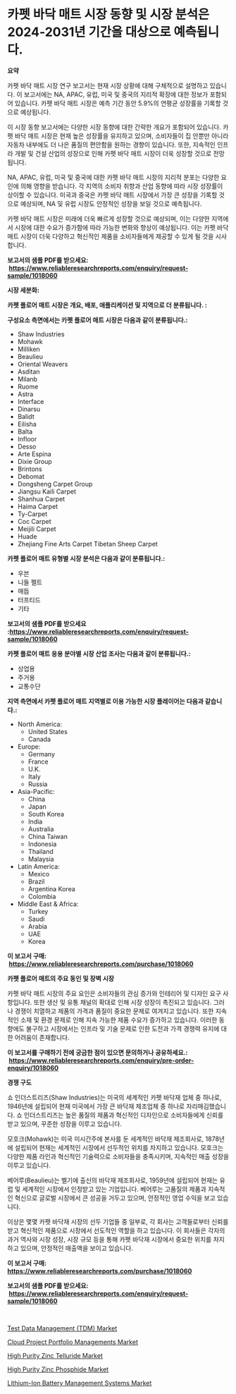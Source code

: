 <p><h1>카펫 바닥 매트 시장 동향 및 시장 분석은 2024-2031년 기간을 대상으로 예측됩니다.</h1></p><p><strong>요약</strong></p>
<p><p>카펫 바닥 매트 시장 연구 보고서는 현재 시장 상황에 대해 구체적으로 설명하고 있습니다. 이 보고서에는 NA, APAC, 유럽, 미국 및 중국의 지리적 확장에 대한 정보가 포함되어 있습니다. 카펫 바닥 매트 시장은 예측 기간 동안 5.9%의 연평균 성장률을 기록할 것으로 예상됩니다.</p><p>이 시장 동향 보고서에는 다양한 시장 동향에 대한 간략한 개요가 포함되어 있습니다. 카펫 바닥 매트 시장은 현재 높은 성장률을 유지하고 있으며, 소비자들이 집 안뿐만 아니라 자동차 내부에도 더 나은 품질의 편안함을 원하는 경향이 있습니다. 또한, 지속적인 인프라 개발 및 건설 산업의 성장으로 인해 카펫 바닥 매트 시장이 더욱 성장할 것으로 전망됩니다.</p><p>NA, APAC, 유럽, 미국 및 중국에 대한 카펫 바닥 매트 시장의 지리적 분포는 다양한 요인에 의해 영향을 받습니다. 각 지역의 소비자 취향과 산업 동향에 따라 시장 성장률이 상이할 수 있습니다. 미국과 중국은 카펫 바닥 매트 시장에서 가장 큰 성장을 기록할 것으로 예상되며, NA 및 유럽 시장도 안정적인 성장을 보일 것으로 예측됩니다.</p><p>카펫 바닥 매트 시장은 미래에 더욱 빠르게 성장할 것으로 예상되며, 이는 다양한 지역에서 시장에 대한 수요가 증가함에 따라 가능한 변화와 향상이 예상됩니다. 이는 카펫 바닥 매트 시장이 더욱 다양하고 혁신적인 제품을 소비자들에게 제공할 수 있게 될 것을 시사합니다.</p></p>
<p><strong>보고서의 샘플 PDF를 받으세요: &nbsp;<a href="https://www.reliableresearchreports.com/enquiry/request-sample/1018060">https://www.reliableresearchreports.com/enquiry/request-sample/1018060</a></strong></p>
<p><strong>시장 세분화:</strong></p>
<p><strong> 카펫 플로어 매트 시장은 개요, 배포, 애플리케이션 및 지역으로 더 분류됩니다. :</strong></p>
<p><strong>구성요소 측면에서는 카펫 플로어 매트 시장은 다음과 같이 분류됩니다.:</strong></p>
<p><ul><li>Shaw Industries</li><li>Mohawk</li><li>Milliken</li><li>Beaulieu</li><li>Oriental Weavers</li><li>Asditan</li><li>Milanb</li><li>Ruome</li><li>Astra</li><li>Interface</li><li>Dinarsu</li><li>Balidt</li><li>Eilisha</li><li>Balta</li><li>Infloor</li><li>Desso</li><li>Arte Espina</li><li>Dixie Group</li><li>Brintons</li><li>Debomat</li><li>Dongsheng Carpet Group</li><li>Jiangsu Kaili Carpet</li><li>Shanhua Carpet</li><li>Haima Carpet</li><li>Ty-Carpet</li><li>Coc Carpet</li><li>Meijili Carpet</li><li>Huade</li><li>Zhejiang Fine Arts Carpet
    Tibetan Sheep Carpet</li></ul></p>
<p><strong> 카펫 플로어 매트 유형별 시장 분석은 다음과 같이 분류됩니다.:</strong></p>
<p><ul><li>우븐</li><li>니들 펠트</li><li>매듭</li><li>터프티드</li><li>기타</li></ul></p>
<p><strong>보고서의 샘플 PDF를 받으세요 :<a href="https://www.reliableresearchreports.com/enquiry/request-sample/1018060">https://www.reliableresearchreports.com/enquiry/request-sample/1018060</a></strong></p>
<p><strong> 카펫 플로어 매트 응용 분야별 시장 산업 조사는 다음과 같이 분류됩니다.:</strong></p>
<p><ul><li>상업용</li><li>주거용</li><li>교통수단</li></ul></p>
<p><strong>지역 측면에서 카펫 플로어 매트 지역별로 이용 가능한 시장 플레이어는 다음과 같습니다.:</strong></p>
<p><ul>
    <li>
        North America:
        <ul>
            <li>United States</li>
            <li>Canada</li>
        </ul>
    </li>
    <li>
        Europe:
        <ul>
            <li>Germany</li>
            <li>France</li>
            <li>U.K.</li>
            <li>Italy</li>
            <li>Russia</li>
        </ul>
    </li>
    <li>
        Asia-Pacific:
        <ul>
            <li>China</li>
            <li>Japan</li>
            <li>South Korea</li>
            <li>India</li>
            <li>Australia</li>
            <li>China Taiwan</li>
            <li>Indonesia</li>
            <li>Thailand</li>
            <li>Malaysia</li>
        </ul>
    </li>
    <li>
        Latin America:
        <ul>
            <li>Mexico</li>
            <li>Brazil</li>
            <li>Argentina Korea</li>
            <li>Colombia</li>
        </ul>
    </li>
    <li>
        Middle East & Africa:
        <ul>
            <li>Turkey</li>
            <li>Saudi</li>
            <li>Arabia</li>
            <li>UAE</li>
            <li>Korea</li>
        </ul>
    </li>
    </ul></p>
<p><strong>이 보고서 구매: &nbsp;<a href="https://www.reliableresearchreports.com/purchase/1018060">https://www.reliableresearchreports.com/purchase/1018060</a></strong></p>
<p><strong>카펫 플로어 매트의 주요 동인 및 장벽 시장</strong></p>
<p><p>카펫 바닥 매트 시장의 주요 요인은 소비자들의 관심 증가와 인테리어 및 디자인 요구 사항입니다. 또한 생산 및 유통 채널의 확대로 인해 시장 성장이 촉진되고 있습니다. 그러나 경쟁이 치열하고 제품의 가격과 품질이 중요한 문제로 여겨지고 있습니다. 또한 지속적인 소재 및 환경 문제로 인해 지속 가능한 제품 수요가 증가하고 있습니다. 이러한 동향에도 불구하고 시장에서는 인프라 및 기술 문제로 인한 도전과 가격 경쟁력 유지에 대한 어려움이 존재합니다.</p></p>
<p><strong>이 보고서를 구매하기 전에 궁금한 점이 있으면 문의하거나 공유하세요.: &nbsp;<a href="https://www.reliableresearchreports.com/enquiry/pre-order-enquiry/1018060">https://www.reliableresearchreports.com/enquiry/pre-order-enquiry/1018060</a></strong></p>
<p><strong>경쟁 구도</strong></p>
<p><p>쇼 인더스트리즈(Shaw Industries)는 미국의 세계적인 카펫 바닥재 업체 중 하나로, 1946년에 설립되어 현재 미국에서 가장 큰 바닥재 제조업체 중 하나로 자리매김했습니다. 쇼 인더스트리즈는 높은 품질의 제품과 혁신적인 디자인으로 소비자들에게 신뢰를 받고 있으며, 꾸준한 성장을 이루고 있습니다.</p><p>모호크(Mohawk)는 미국 미시간주에 본사를 둔 세계적인 바닥재 제조회사로, 1878년에 설립되어 현재는 세계적인 시장에서 선두적인 위치를 차지하고 있습니다. 모호크는 다양한 제품 라인과 혁신적인 기술력으로 소비자들을 충족시키며, 지속적인 매출 성장을 이루고 있습니다.</p><p>베어루(Beaulieu)는 벨기에 출신의 바닥재 제조회사로, 1959년에 설립되어 현재는 유럽 및 세계적인 시장에서 인정받고 있는 기업입니다. 베어루는 고품질의 제품과 지속적인 혁신으로 글로벌 시장에서 큰 성공을 거두고 있으며, 안정적인 영업 수익을 보고 있습니다.</p><p>이상은 몇몇 카펫 바닥재 시장의 선두 기업들 중 일부로, 각 회사는 고객들로부터 신뢰를 받고 혁신적인 제품으로 시장에서 선도적인 역할을 하고 있습니다. 이 회사들은 각자의 과거 역사와 시장 성장, 시장 규모 등을 통해 카펫 바닥재 시장에서 중요한 위치를 차지하고 있으며, 안정적인 매출액을 보이고 있습니다.</p></p>
<p><strong>이 보고서 구매: &nbsp; <a href="https://www.reliableresearchreports.com/purchase/1018060">https://www.reliableresearchreports.com/purchase/1018060</a></strong></p>
<p><strong>보고서의 샘플 PDF를 받으세요: &nbsp;<a href="https://www.reliableresearchreports.com/enquiry/request-sample/1018060">https://www.reliableresearchreports.com/enquiry/request-sample/1018060</a></strong><strong></strong></p>
<p>&nbsp;</p>
<p><p><a href="https://rainy-horn-d69.notion.site/Test-Data-Management-TDM-Market-Size-Market-Trends-and-Growth-Outlook-forecasted-for-period-from-b626238db11c485ab7c60f1ee992120e">Test Data Management (TDM) Market</a></p><p><a href="https://woozy-pyroraptor-a1f.notion.site/Cloud-Project-Portfolio-Managements-Market-Size-and-Examines-its-Market-Scope-with-a-Primary-Focus-1289e572d41349ad88b118d0ef4a7355">Cloud Project Portfolio Managements Market</a></p><p><a href="https://view.publitas.com/reportprime-1/high-purity-zinc-telluride-market-research-report-the-key-to-successful-business-strategy-forecasted-for-period-from-2023-2030/">High Purity Zinc Telluride Market</a></p><p><a href="https://view.publitas.com/reportprime-1/global-high-purity-zinc-phosphide-market-by-types-applications-and-major-players-with-regional-growth-rate-analysis-and-development-situation-from-2023-to-2030/">High Purity Zinc Phosphide Market</a></p><p><a href="https://issuu.com/reportprime-2/docs/lithium-ion-battery-management-systems-market-size">Lithium-Ion Battery Management Systems Market</a></p></p>